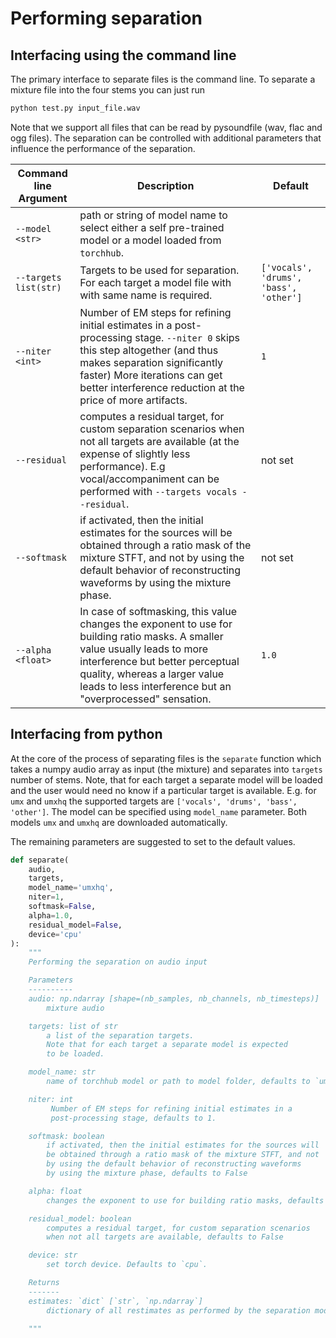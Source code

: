 # Performing separation

## Interfacing using the command line

The primary interface to separate files is the command line. To separate a mixture file into the four stems you can just run

```bash
python test.py input_file.wav
```

Note that we support all files that can be read by pysoundfile (wav, flac and ogg files).
The separation can be controlled with additional parameters that influence the performance of the separation. 

| Command line Argument      | Description                                                                     | Default         |
|----------------------------|---------------------------------------------------------------------------------|-----------------|
|`--model <str>`  | path or string of model name to select either a self pre-trained model or a model loaded from `torchhub`.  | |
| `--targets list(str)`           | Targets to be used for separation. For each target a model file with with same name is required.                                                  | `['vocals', 'drums', 'bass', 'other']`          |
| `--niter <int>`           | Number of EM steps for refining initial estimates in a post-processing stage. `--niter 0` skips this step altogether (and thus makes separation significantly faster) More iterations can get better interference reduction at the price of more artifacts.                                                  | `1`          |
| `--residual`           |               computes a residual target, for custom separation scenarios when not all targets are available (at the expense of slightly less performance). E.g vocal/accompaniment can be performed with `--targets vocals --residual`.                                   | not set          |
| `--softmask`       | if activated, then the initial estimates for the sources will be obtained through a ratio mask of the mixture STFT, and not by using the default behavior of reconstructing waveforms by using the mixture phase.  | not set            |
| `--alpha <float>`         |In case of softmasking, this value changes the exponent to use for building ratio masks. A smaller value usually leads to more interference but better perceptual quality, whereas a larger value leads to less interference but an "overprocessed" sensation.                                                          | `1.0`            |

## Interfacing from python

At the core of the process of separating files is the `separate` function which 
takes a numpy audio array as input (the mixture) and separates into `targets` number of stems.
Note, that for each target a separate model will be loaded and the user would need no know if 
a particular target is available. E.g. for `umx` and `umxhq` the supported targets are 
`['vocals', 'drums', 'bass', 'other']`. The model can be specified using `model_name` parameter.
Both models `umx` and `umxhq` are downloaded automatically. 

The remaining parameters are suggested to set to the default values.

```python
def separate(
    audio,
    targets,
    model_name='umxhq',
    niter=1,
    softmask=False,
    alpha=1.0,
    residual_model=False,
    device='cpu'
):
    """
    Performing the separation on audio input

    Parameters
    ----------
    audio: np.ndarray [shape=(nb_samples, nb_channels, nb_timesteps)]
        mixture audio

    targets: list of str
        a list of the separation targets.
        Note that for each target a separate model is expected
        to be loaded.

    model_name: str
        name of torchhub model or path to model folder, defaults to `umxhq`

    niter: int
         Number of EM steps for refining initial estimates in a
         post-processing stage, defaults to 1.

    softmask: boolean
        if activated, then the initial estimates for the sources will
        be obtained through a ratio mask of the mixture STFT, and not
        by using the default behavior of reconstructing waveforms
        by using the mixture phase, defaults to False

    alpha: float
        changes the exponent to use for building ratio masks, defaults to 1.0

    residual_model: boolean
        computes a residual target, for custom separation scenarios
        when not all targets are available, defaults to False

    device: str
        set torch device. Defaults to `cpu`.

    Returns
    -------
    estimates: `dict` [`str`, `np.ndarray`]
        dictionary of all restimates as performed by the separation model.

    """
```

